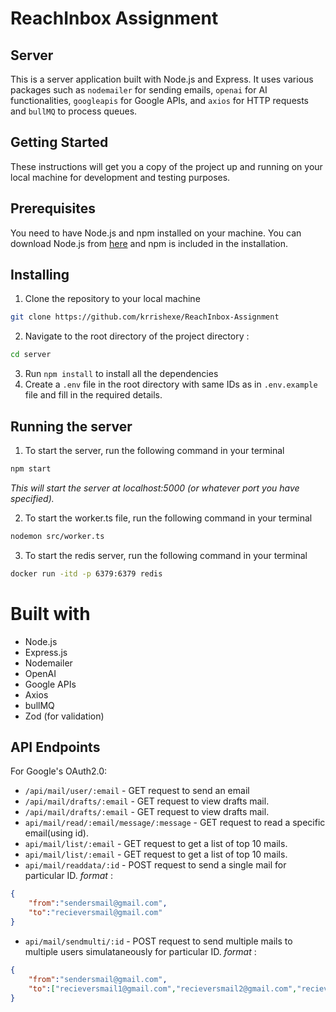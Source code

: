 # ReachInbox Assignment
 
## Server
This is a server application built with Node.js and Express. It uses various packages such as `nodemailer` for sending emails, `openai` for AI functionalities, `googleapis` for Google APIs, and `axios` for HTTP requests and `bullMQ` to process queues.

## Getting Started
These instructions will get you a copy of the project up and running on your local machine for development and testing purposes.

## Prerequisites
You need to have Node.js and npm installed on your machine. You can download Node.js from [here](https://nodejs.org/en/download/) and npm is included in the installation.

## Installing
1. Clone the repository to your local machine
```bash
git clone https://github.com/krrishexe/ReachInbox-Assignment
```
2. Navigate to the root directory of the project directory :
```bash 
cd server
```
3. Run `npm install` to install all the dependencies
4. Create a `.env` file in the root directory with same IDs as in `.env.example` file and fill in the required details.

## Running the server
1. To start the server, run the following command in your terminal
```bash
npm start
```
*This will start the server at localhost:5000 (or whatever port you have specified).*

2. To start the worker.ts file, run the following command in your terminal
```bash
nodemon src/worker.ts
```

3. To start the redis server, run the following command in your terminal
```bash
docker run -itd -p 6379:6379 redis
```
# Built with
- Node.js
- Express.js
- Nodemailer
- OpenAI
- Google APIs
- Axios
- bullMQ
- Zod (for validation)

## API Endpoints

For Google's OAuth2.0:

- `/api/mail/user/:email` - GET request to send an email
- `/api/mail/drafts/:email` - GET request to view drafts mail.
- `/api/mail/drafts/:email` - GET request to view drafts mail.
- `api/mail/read/:email/message/:message` - GET request to read a specific email(using id).
- `api/mail/list/:email` - GET request to get a list of top 10 mails.
- `api/mail/list/:email` - GET request to get a list of top 10 mails.
- `api/mail/readdata/:id` - POST request to send a single mail for particular ID. 
*format* : 
```json
{
    "from":"sendersmail@gmail.com",
    "to":"recieversmail@gmail.com"
}
```
- `api/mail/sendmulti/:id` - POST request to send multiple mails to multiple users simulataneously for particular ID.
*format* : 
```json
{
    "from":"sendersmail@gmail.com",
    "to":["recieversmail1@gmail.com","recieversmail2@gmail.com","recieversmail3@gmail.com" ...]
}
```